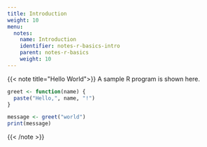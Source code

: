 ```yaml
---
title: Introduction
weight: 10
menu:
  notes:
    name: Introduction
    identifier: notes-r-basics-intro
    parent: notes-r-basics
    weight: 10
---
```

<!-- A Sample Program -->
{{< note title="Hello World">}}
A sample R program is shown here.

```R
greet <- function(name) {
  paste("Hello,", name, "!")
}

message <- greet("world")
print(message)
```
{{< /note >}}
